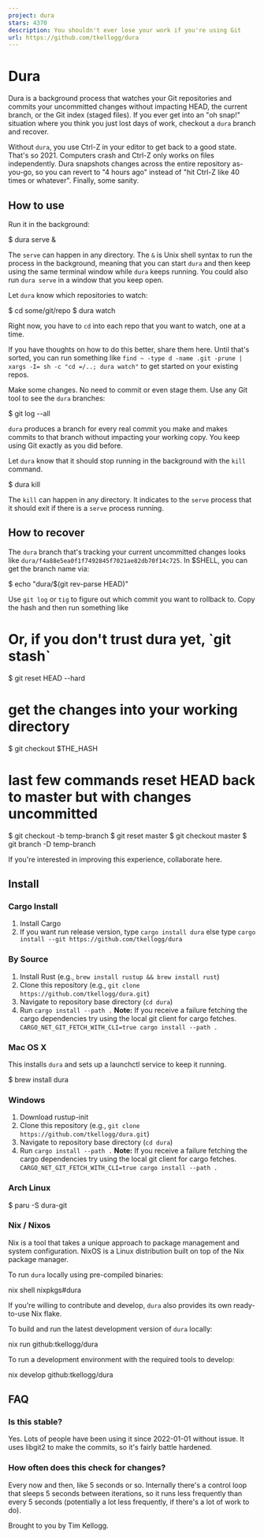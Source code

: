 ```yaml
---
project: dura
stars: 4370
description: You shouldn't ever lose your work if you're using Git
url: https://github.com/tkellogg/dura
---
```


Dura
====

Dura is a background process that watches your Git repositories and commits your uncommitted changes without impacting HEAD, the current branch, or the Git index (staged files). If you ever get into an "oh snap!" situation where you think you just lost days of work, checkout a `dura` branch and recover.

Without `dura`, you use Ctrl-Z in your editor to get back to a good state. That's so 2021. Computers crash and Ctrl-Z only works on files independently. Dura snapshots changes across the entire repository as-you-go, so you can revert to "4 hours ago" instead of "hit Ctrl-Z like 40 times or whatever". Finally, some sanity.

How to use
----------

Run it in the background:

$ dura serve &

The `serve` can happen in any directory. The `&` is Unix shell syntax to run the process in the background, meaning that you can start `dura` and then keep using the same terminal window while `dura` keeps running. You could also run `dura serve` in a window that you keep open.

Let `dura` know which repositories to watch:

$ cd some/git/repo
$ dura watch

Right now, you have to `cd` into each repo that you want to watch, one at a time.

If you have thoughts on how to do this better, share them here. Until that's sorted, you can run something like `find ~ -type d -name .git -prune | xargs -I= sh -c "cd =/..; dura watch"` to get started on your existing repos.

Make some changes. No need to commit or even stage them. Use any Git tool to see the `dura` branches:

$ git log --all

`dura` produces a branch for every real commit you make and makes commits to that branch without impacting your working copy. You keep using Git exactly as you did before.

Let `dura` know that it should stop running in the background with the `kill` command.

$ dura kill

The `kill` can happen in any directory. It indicates to the `serve` process that it should exit if there is a `serve` process running.

How to recover
--------------

The `dura` branch that's tracking your current uncommitted changes looks like `dura/f4a88e5ea0f1f7492845f7021ae82db70f14c725`. In $SHELL, you can get the branch name via:

$ echo "dura/$(git rev-parse HEAD)"

Use `git log` or `tig` to figure out which commit you want to rollback to. Copy the hash and then run something like

# Or, if you don't trust dura yet, \`git stash\`
$ git reset HEAD --hard
# get the changes into your working directory
$ git checkout $THE\_HASH
# last few commands reset HEAD back to master but with changes uncommitted
$ git checkout -b temp-branch
$ git reset master
$ git checkout master
$ git branch -D temp-branch

If you're interested in improving this experience, collaborate here.

Install
-------

### Cargo Install

1.  Install Cargo
2.  If you want run release version, type `cargo install dura` else type `cargo install --git https://github.com/tkellogg/dura`

### By Source

1.  Install Rust (e.g., `brew install rustup && brew install rust`)
2.  Clone this repository (e.g., `git clone https://github.com/tkellogg/dura.git`)
3.  Navigate to repository base directory (`cd dura`)
4.  Run `cargo install --path .` **Note:** If you receive a failure fetching the cargo dependencies try using the local git client for cargo fetches. `CARGO_NET_GIT_FETCH_WITH_CLI=true cargo install --path .`

### Mac OS X

This installs `dura` and sets up a launchctl service to keep it running.

$ brew install dura

### Windows

1.  Download rustup-init
2.  Clone this repository (e.g., `git clone https://github.com/tkellogg/dura.git`)
3.  Navigate to repository base directory (`cd dura`)
4.  Run `cargo install --path .` **Note:** If you receive a failure fetching the cargo dependencies try using the local git client for cargo fetches. `CARGO_NET_GIT_FETCH_WITH_CLI=true cargo install --path .`

### Arch Linux

$ paru -S dura-git

### Nix / Nixos

Nix is a tool that takes a unique approach to package management and system configuration. NixOS is a Linux distribution built on top of the Nix package manager.

To run `dura` locally using pre-compiled binaries:

nix shell nixpkgs#dura

If you're willing to contribute and develop, `dura` also provides its own ready-to-use Nix flake.

To build and run the latest development version of `dura` locally:

nix run github:tkellogg/dura

To run a development environment with the required tools to develop:

nix develop github:tkellogg/dura

FAQ
---

### Is this stable?

Yes. Lots of people have been using it since 2022-01-01 without issue. It uses libgit2 to make the commits, so it's fairly battle hardened.

### How often does this check for changes?

Every now and then, like 5 seconds or so. Internally there's a control loop that sleeps 5 seconds between iterations, so it runs less frequently than every 5 seconds (potentially a lot less frequently, if there's a lot of work to do).

Brought to you by Tim Kellogg.
